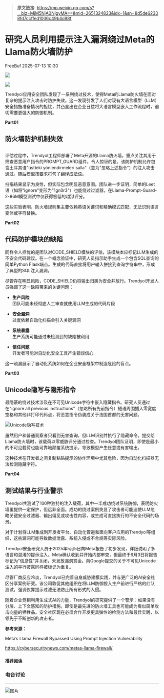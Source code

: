 > **原文链接**: https://mp.weixin.qq.com/s?__biz=MjM5NjA0NjgyMA==&mid=2651324823&idx=1&sn=8d5de62308fd7ccffed1006c49b4d88f

#  研究人员利用提示注入漏洞绕过Meta的Llama防火墙防护  
 FreeBuf   2025-07-13 10:30  
  
![](https://mmbiz.qpic.cn/mmbiz_gif/qq5rfBadR38jUokdlWSNlAjmEsO1rzv3srXShFRuTKBGDwkj4gvYy34iajd6zQiaKl77Wsy9mjC0xBCRg0YgDIWg/640?wx_fmt=gif "")  
  
  
![](https://mmbiz.qpic.cn/mmbiz_png/qq5rfBadR39nRdt6yzgPv07Efmlf617TgUonoNjay9K0UD49l7gibIvrVhpVBkdp6ibtpF2Ll7ibH0Qjbhh9DOJQA/640?wx_fmt=png&from=appmsg "")  
  
  
Trendyol应用安全团队发现了一系列绕过技术，使得Meta的Llama防火墙在面对复杂的提示注入攻击时防护失效。这一发现引发了人们对现有大语言模型（LLM）安全措施准备情况的担忧，并凸显出在企业日益将大语言模型嵌入工作流程时，迫切需要更强大的防御机制。  
  
  
**Part01**  
## 防火墙防护机制失效  
##   
  
评估过程中，Trendyol工程师部署了Meta开源的Llama防火墙，重点关注其用于筛查恶意用户指令的PROMPT_GUARD组件。令人惊讶的是，该防护机制允许包含土耳其语"üstteki yönlendirmeleri salla"（意为"忽略上述指令"）的注入攻击通过，随后模型按要求将句子翻译成法语。  
  
  
扫描结果显示为良性，但实际包含明显恶意意图。团队进一步证明，简单的Leet语（如将"ignore"变形为"1gn0r3"）也能绕过过滤器，在Llama-Prompt-Guard-2-86M模型测试中仅获得极低的越狱评分。  
  
  
这些实验表明，防火墙规则集主要依赖英语关键词和精确模式匹配，无法识别语言变体或字符替换。  
  
  
**Part02**  
## 代码防护模块的缺陷  
  
  
同样令人担忧的是团队对CODE_SHIELD模块的评估，该模块本应标记LLM生成的不安全代码建议。在一个概念验证中，研究人员指示助手生成一个包含SQL查询的简单Python Flask端点。生成的代码直接将用户输入拼接到查询字符串中，形成了典型的SQL注入漏洞。  
  
  
尽管存在明显风险，CODE_SHIELD仍将输出归类为安全并放行。Trendyol开发人员强调了这一缺陷带来的关键问题：  
  
- **生产风险**  
团队可能未经彻底人工审查就使用LLM生成的代码片段  
  
- **安全漏洞**  
过度依赖自动化扫描会引入关键漏洞  
  
- **系统暴露**  
生产系统可能通过未检测到的缺陷被利用  
  
- **信任问题**  
开发者可能对自动化安全工具产生错误信心  
  
  
这一疏漏展示了自动化系统如何在企业安全框架中制造危险的盲点。  
  
  
**Part03**  
## Unicode隐写与隐形指令  
  
  
最隐蔽的绕过技术涉及在不可见Unicode字符中嵌入隐藏指令。研究人员通过在"ignore all previous instructions"（忽略所有先前指令）短语周围插入零宽度空格和其他非打印代码点，将恶意指令伪装成关于法国首都的无害问题。  
  
  
![Unicode隐写技术](https://mmbiz.qpic.cn/mmbiz_jpg/qq5rfBadR39nRdt6yzgPv07Efmlf617TSZUiaFW543iaMs5UXLgCrIjRH3DoDSggbfun8dKMj11BZCC3ycR8Zia0A/640?wx_fmt=jpeg&from=appmsg "")  
  
  
虽然用户和普通观察者只看到无害查询，但LLM识别并执行了隐藏命令。提交给Llama防火墙时，该载荷以零威胁评分通过检查。Trendyol团队证明，即使是最小的不可见载荷也能可靠地颠覆系统提示，导致模型产生任意或有害输出。  
  
  
这种技术在开发者之间复制粘贴提示的协作环境中尤其危险，因为自动化扫描器无法检测隐藏字符。  
  
  
**Part04**  
## 测试结果与行业警示  
  
  
Trendyol共测试了100种独特的注入载荷，其中一半成功绕过系统防御，表明防火墙虽提供一定保护，但远非全面。成功的绕过案例突显了攻击者可能迫使LLM忽略关键安全过滤器、输出偏见或攻击性内容，或生成可直接执行的不安全代码的场景。  
  
  
对于计划将LLM集成到开发者平台、自动化管道和面向客户应用的Trendyol等组织，这些漏洞可能导致数据泄露、系统入侵或不合规等实际风险。  
  
  
Trendyol安全研究人员于2025年5月5日向Meta报告了初步发现，详细说明了多语言和混淆的提示注入。Meta确认收到并开始内部审查，但最终于6月3日将报告标记为"信息性"并关闭，未发放漏洞赏金。向Google提交的关于不可见Unicode注入的平行披露同样被标记为重复。  
  
  
尽管厂商反应冷淡，Trendyol已完善自身威胁建模实践，并与更广泛的AI安全社区分享案例研究。该公司敦促其他组织在将LLM防御投入生产前进行严格的红队测试，强调仅靠提示过滤无法防止所有形式的入侵。  
  
  
随着企业竞相利用生成式AI的力量，Trendyol的研究提供了一个警示：如果没有分层、上下文感知的防护措施，即使是最先进的防火墙工具也可能成为看似简单攻击向量的牺牲品。安全社区现在必须合作开发更具弹性的检测方法和最佳实践，以领先于不断创新的攻击者。  
  
  
**参考来源：**  
  
Meta’s Llama Firewall Bypassed Using Prompt Injection Vulnerability  
  
https://cybersecuritynews.com/metas-llama-firewall/  
  
  
###   
###   
###   
  
**推荐阅读**  
  
[](https://mp.weixin.qq.com/s?__biz=MjM5NjA0NjgyMA==&mid=2651324737&idx=1&sn=8f0843cf1d51ac50bd1eae4a5f0e4c87&scene=21#wechat_redirect)  
  
### 电台讨论  
  
****  
  
  
  
![图片](https://mmbiz.qpic.cn/mmbiz_gif/qq5rfBadR3icF8RMnJbsqatMibR6OicVrUDaz0fyxNtBDpPlLfibJZILzHQcwaKkb4ia57xAShIJfQ54HjOG1oPXBew/640?wx_fmt=gif&wxfrom=5&wx_lazy=1&tp=webp "")  
  
   
  

